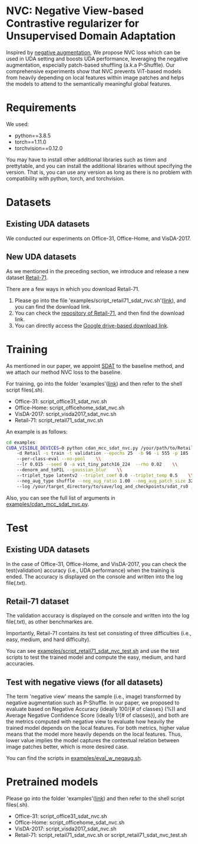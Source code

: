 # NVC: Negative View-based Contrastive regularizer for Unsupervised Domain Adaptation
Inspired by [negative augmentation](https://arxiv.org/abs/2110.07858), We propose NVC loss which can be used in UDA setting and boosts UDA performance, leveraging the negative augmentation, especially patch-based shuffling (a.k.a P-Shuffle).
Our comprehensive experiments show that NVC prevents ViT-based models from heavily depending on local features within image patches and helps the models to attend to the semantically meaningful global features.

# Requirements
We used:
- python==3.8.5
- torch==1.11.0
- torchvision==0.12.0

You may have to install other additional libraries such as timm and prettytable, and you can install the additional libraries without specifying the version. That is, you can use any version as long as there is no problem with compatibility with python, torch, and torchvision.


# Datasets
## Existing UDA datasets
We conducted our experiments on Office-31, Office-Home, and VisDA-2017.

## New UDA datasets
As we mentioned in the preceding section, we introduce and release a new dataset [Retail-71](https://github.com/JoonHyeokJ/Retail-71).

There are a few ways in which you download Retail-71.
1. Please go into the file 'examples/script_retail71_sdat_nvc.sh'([link](https://github.com/JoonHyeokJ/NVC/blob/master/examples/script_retail71_sdat_nvc.sh)), and you can find the download link.
2. You can check the [repository of Retail-71](https://github.com/JoonHyeokJ/Retail-71), and then find the download link.
3. You can directly access the [Google drive-based download link](https://drive.google.com/file/d/1ySCLGlJ9KEo2dOTIpFs_kpFfI_pf1E8v/view?usp=sharing).


# Training
As mentioned in our paper, we appoint [SDAT](https://github.com/val-iisc/SDAT) to the baseline method, and we attach our method NVC loss to the baseline.

For training, go into the folder 'examples'([link](https://github.com/JoonHyeokJ/NVC/tree/master/examples)) and then refer to the shell script files(.sh).
- Office-31: script_office31_sdat_nvc.sh
- Office-Home: script_officehome_sdat_nvc.sh
- VisDA-2017: script_visda2017_sdat_nvc.sh
- Retail-71: script_retail71_sdat_nvc.sh

An example is as follows:
```bash
cd examples
CUDA_VISIBLE_DEVICES=0 python cdan_mcc_sdat_nvc.py /your/path/to/Retail-71/retail71/0    \\
    -d Retail -s train -t validation --epochs 25  -b 96 -i 555 -p 185    \\
    --per-class-eval --no-pool    \\
    --lr 0.015 --seed 0 -a vit_tiny_patch16_224  --rho 0.02    \\
    --denorm_and_toPIL --gaussian_blur    \\
    --triplet_type latentv2 --triplet_coef 0.0 --triplet_temp 0.5    \\
    --neg_aug_type shuffle --neg_aug_ratio 1.00 --neg_aug_patch_size 32    \\
    --log /your/target_directory/to/save/log_and_checkpoints/sdat_rs0 ;
```

Also, you can see the full list of arguments in [examples/cdan_mcc_sdat_nvc.py](https://github.com/JoonHyeokJ/NVC/blob/master/examples/cdan_mcc_sdat_nvc.py).

# Test
## Existing UDA datasets
In the case of Office-31, Office-Home, and VisDA-2017, you can check the test(validation) accuracy (i.e., UDA performance) when the training is ended. The accuracy is displayed on the console and written into the log file(.txt).

## Retail-71 dataset
The validation accuracy is displayed on the console and written into the log file(.txt), as other benchmarkes are.

Importantly, Retail-71 contains its test set consisting of three difficulties (i.e., easy, medium, and hard difficulty).

You can see [examples/script_retail71_sdat_nvc_test.sh](https://github.com/JoonHyeokJ/NVC/blob/master/examples/script_retail71_sdat_nvc_test.sh) and use the test scripts to test the trained model and compute the easy, medium, and hard accuracies.

## Test with negative views (for all datasets)
The term 'negative view' means the sample (i.e., image) transformed by negative augmentation such as P-Shuffle.
In our paper, we proposed to evaluate based on Negative Accuracy (ideally 100/{# of classes} (%)) and Average Negative Confidence Score (ideally 1/{# of classes}), and both are the metrics computed with negative view to evaluate how heavily the trained model depends on the local features.
For both metrics, higher value means that the model more heavily depends on the local features. Thus, lower value implies the model captures the contextual relation between image patches better, which is more desired case.

You can find the scripts in [examples/eval_w_negaug.sh](https://github.com/JoonHyeokJ/NVC/blob/master/examples/eval_w_negaug.sh).


# Pretrained models
Please go into the folder 'examples'([link](https://github.com/JoonHyeokJ/NVC/tree/master/examples)) and then refer to the shell script files(.sh).
- Office-31: script_office31_sdat_nvc.sh
- Office-Home: script_officehome_sdat_nvc.sh
- VisDA-2017: script_visda2017_sdat_nvc.sh
- Retail-71: script_retail71_sdat_nvc.sh or script_retail71_sdat_nvc_test.sh
